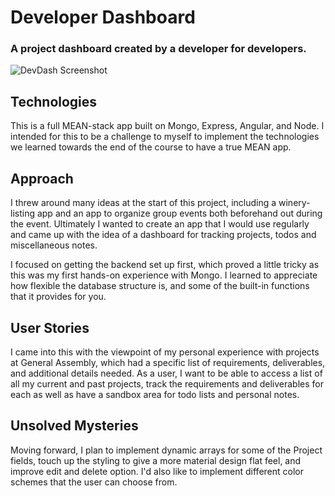 # Developer Dashboard

### A project dashboard created by a developer for developers.

![DevDash Screenshot](/images/DevDash.png)

## Technologies

This is a full MEAN-stack app built on Mongo, Express, Angular, and Node.  I intended for this to be a challenge to myself to implement the technologies we learned towards the end of the course to have a true MEAN app.

## Approach

I threw around many ideas at the start of this project, including a winery-listing app and an app to organize group events both beforehand out during the event.  Ultimately I wanted to create an app that I would use regularly and came up with the idea of a dashboard for tracking projects, todos and miscellaneous notes.

I focused on getting the backend set up first, which proved a little tricky as this was my first hands-on experience with Mongo.  I learned to appreciate how flexible the database structure is, and some of the built-in functions that it provides for you.

## User Stories

I came into this with the viewpoint of my personal experience with projects at General Assembly, which had a specific list of requirements, deliverables, and additional details needed.  As a user, I want to be able to access a list of all my current and past projects, track the requirements and deliverables for each as well as have a sandbox area for todo lists and personal notes.

## Unsolved Mysteries

Moving forward, I plan to implement dynamic arrays for some of the Project fields, touch up the styling to give a more material design flat feel, and improve edit and delete option.  I'd also like to implement different color schemes that the user can choose from.
